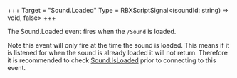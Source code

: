 +++
Target = "Sound.Loaded"
Type = RBXScriptSignal<(soundId: string) => void, false>
+++

The Sound.Loaded event fires when the `/Sound` is loaded.Note this event will only fire at the time the sound is loaded. This means if it is listened for when the sound is already loaded it will not return. Therefore it is recommended to check [Sound.IsLoaded](https://developer.roblox.com/api-reference/property/Sound/IsLoaded) prior to connecting to this event.